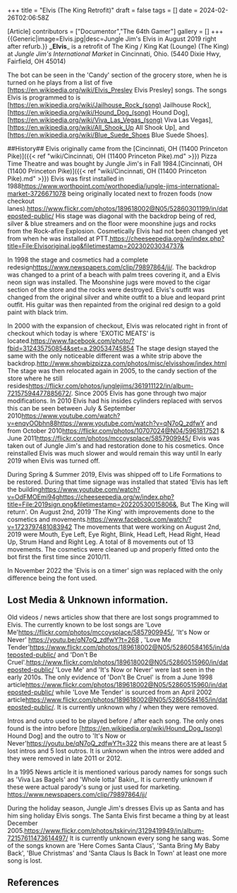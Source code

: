 +++
title = "Elvis (The King Retrofit)"
draft = false
tags = []
date = 2024-02-26T02:06:58Z

[Article]
contributors = ["Documentor","The 64th Gamer"]
gallery = []
+++
{{Generic|image=Elvis.jpg|desc=Jungle Jim's Elvis in August 2019 right after refurb.}}
**_Elvis**_ is a retrofit of The King / King Kat (Lounge) (The King) at _Jungle Jim's International Market_ in Cincinnati, Ohio. (5440 Dixie Hwy, Fairfield, OH 45014)

The bot can be seen in the 'Candy' section of the grocery store, when he is turned on he plays from a list of five [https://en.wikipedia.org/wiki/Elvis_Presley Elvis Presley] songs. The songs Elvis is programmed to is [https://en.wikipedia.org/wiki/Jailhouse_Rock_(song) Jailhouse Rock], [https://en.wikipedia.org/wiki/Hound_Dog_(song) Hound Dog], [https://en.wikipedia.org/wiki/Viva_Las_Vegas_(song) Viva Las Vegas], [https://en.wikipedia.org/wiki/All_Shook_Up All Shook Up], and [https://en.wikipedia.org/wiki/Blue_Suede_Shoes Blue Suede Shoes]. 

##History##
Elvis originally came from the [Cincinnati, OH (11400 Princeton Pike)]({{< ref "wiki/Cincinnati, OH (11400 Princeton Pike).md" >}}) Pizza Time Theatre and was bought by Jungle Jim's in Fall 1984.<ref>[Cincinnati, OH (11400 Princeton Pike)]({{< ref "wiki/Cincinnati, OH (11400 Princeton Pike).md" >}})</ref>  Elvis was first installed in 1988<ref>https://www.worthpoint.com/worthopedia/jungle-jims-international-market-3726671078</ref> being originally located next to frozen foods (now checkout lanes).<ref>https://www.flickr.com/photos/189618002@N05/52860301199/in/dateposted-public/</ref> His stage was diagonal with the backdrop being of red, silver & blue streamers and on the floor were moonshine jugs and rocks from the Rock-afire Explosion. Cosmetically Elvis had not been changed yet from when he was installed at PTT.<ref>https://cheeseepedia.org/w/index.php?title=File:Elvisoriginal.jpg&filetimestamp=20230203034737&</ref> 

In 1998 the stage and cosmetics had a complete redesign<ref>https://www.newspapers.com/clip/79897864/jj/</ref>. The backdrop was changed to a print of a beach with palm trees covering it, and a Elvis neon sign was installed. The Moonshine jugs were moved to the cigar section of the store and the rocks were destroyed. Elvis's outfit was changed from the original silver and white outfit to a blue and leopard print outfit. His guitar was then repainted from the original red design to a gold paint with black trim.

In 2000 with the expansion of checkout, Elvis was relocated right in front of checkout which today is where 'EXOTIC MEATS' is located.<ref>https://www.facebook.com/photo/?fbid=312435750854&set=a.290534745854</ref> The stage design stayed the same with the only noticeable different was a white strip above the backdrop.<ref>http://www.showbizpizza.com/photos/misc/elvisshow/index.html</ref> The stage was then relocated again in 2005, to the candy section of the store where he still resides<ref>https://flickr.com/photos/junglejims/361911122/in/album-72157594477885672/</ref>. Since 2005 Elvis has gone through two major modifications. In 2010 Elvis had his insides cylinders replaced with servos this can be seen between July & September 2010<ref>https://www.youtube.com/watch?v=enqyOObhn88</ref><ref>https://www.youtube.com/watch?v=qN7oQ_zdfwY</ref> and from October 2010<ref>https://flickr.com/photos/10707024@N04/5961817521</ref> & June 2011<ref>https://flickr.com/photos/mccoysplace/5857909945/</ref> Elvis was taken out of Jungle Jim's and had restoration done to his cosmetics. Once reinstalled Elvis was much slower and would remain this way until In early 2019 when Elvis was turned off.  

During Spring & Summer 2019, Elvis was shipped off to Life Formations to be restored. During that time signage was installed that stated 'Elvis has left the building<ref>https://www.youtube.com/watch?v=OdFMOEmi94g</ref><ref>https://cheeseepedia.org/w/index.php?title=File:2019sign.png&filetimestamp=20220530015806&</ref>, But The King will return'. On August 2nd, 2019 'The King' with improvements done to the cosmetics and movements.<ref>https://www.facebook.com/watch/?v=1723797481083942</ref> The movements that were working on August 2nd, 2019 were Mouth, Eye Left, Eye Right, Blink, Head Left, Head Right, Head Up, Strum Hand and Right Leg. A total of 8 movements out of 13 movements. The cosmetics were cleaned up and properly fitted onto the bot first the first time since 2010/11.  

In November 2022 the 'Elvis is on a timer' sign was replaced with the only difference being the font used.  

## Lost Media & Unknown information. ##
Old videos / news articles show that there are lost songs programmed to Elvis. The currently known to be lost songs are 'Love Me'<ref>https://flickr.com/photos/mccoysplace/5857909945/</ref>, 'It's Now or Never' <ref><nowiki>https://youtu.be/qN7oQ_zdfwY?t=268</nowiki> </ref>, 'Love Me Tender'<ref>https://www.flickr.com/photos/189618002@N05/52860584165/in/dateposted-public/</ref> and 'Don't Be Cruel'.<ref>https://www.flickr.com/photos/189618002@N05/52860515960/in/dateposted-public/</ref> 'Love Me' and 'It's Now or Never' were last seen in the early 2010s. The only evidence of 'Don't Be Cruel' is from a June 1998 article<ref>https://www.flickr.com/photos/189618002@N05/52860515960/in/dateposted-public/</ref> while 'Love Me Tender' is sourced from an April 2002 article<ref>https://www.flickr.com/photos/189618002@N05/52860584165/in/dateposted-public/</ref>. It is currently unknown why / when they were removed. 

Intros and outro used to be played before / after each song. The only ones found is the intro before [https://en.wikipedia.org/wiki/Hound_Dog_(song) Hound Dog] and the outro to 'It's Now or Never'<ref>https://youtu.be/qN7oQ_zdfwY?t=322</ref> this means there are at least 5 lost intros and 5 lost outros. It is unknown when the intros were added and they were removed in late 2011 or 2012. 

In a 1995 News article it is mentioned various parody names for songs such as 'Viva Las Bagels' and 'Whole lotta' Bakin_. It is currently unknown if these were actual parody's sung or just used for marketing. <ref>https://www.newspapers.com/clip/79897864/jj/</ref>

During the holiday season, Jungle Jim's dresses Elvis up as Santa and has him sing holiday Elvis songs. The Santa Elvis first became a thing by at least December 2005.<ref>https://www.flickr.com/photos/tskirvin/3129419949/in/album-72157611473614497/</ref> It is currently unknown every song he sang was. Some of the songs known are 'Here Comes Santa Claus', 'Santa Bring My Baby Back', 'Blue Christmas' and 'Santa Claus Is Back In Town' at least one more song is lost. 




## References ##
<references />